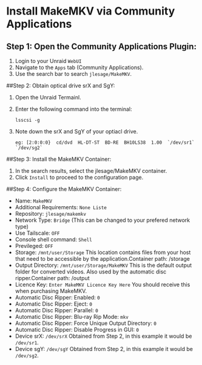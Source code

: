# Install MakeMKV via Community Applications

## Step 1: Open the Community Applications Plugin:
1. Login to your Unraid `WebUI`  
2. Navigate to the `Apps` tab (Community Applications).
3. Use the search bar to search `jlesage/MakeMKV`.

##Step 2: Obtain optical drive srX and SgY:
1. Open the Unraid Termainl.
2. Enter the following command into the terminal:
    ```
    lsscsi -g  
    ```
3. Note down the srX and SgY of your optiacl drive.

    ``
    eg: [2:0:0:0}  cd/dvd  HL-DT-ST  BD-RE  BH10LS38  1.00  `/dev/sr1`  `/dev/sg2` 
    ``

##Step 3: Install the MakeMKV Container:
1. In the search results, select the jlesage/MakeMKV container.
2. Click `Install` to proceed to the configuration page.

##Step 4: Configure the MakeMKV Container:
- Name: `MakeMKV`
- Additional Requirements: `None Liste`
- Repository: `jlesage/makemkv`
- Network Type: `Bridge` (This can be changed to your prefered network type)
- Use Tailscale: `OFF`
- Console shell command: `Shell`
- Previleged: `OFF`
- Storage: `/mnt/user/Storage` This location contains files from your host that need to be accessible by the application.Container path: /storage
- Output Directory: `/mnt/user/Storage/MakeMKV` This is the default output folder for converted videos. Also used by the automatic disc ripper.Container path: /output
- Licence Key: `Enter MakeMKV Licence Key Here` You should receive this when purchasing MakeMKV.
- Automatic Disc Ripper: Enabled: `0`
- Automatic Disc Ripper: Eject: `0`
- Automatic Disc Ripper: Parallel: `0`
- Automatic Disc Ripper: Blu-ray Rip Mode: `mkv`
- Automatic Disc Ripper: Force Unique Output Directory: `0`
- Automatic Disc Ripper: Disable Progress in GUI: `0`
- Device srX: `/dev/srX` Obtained from Step 2, in this example it would be `/dev/sr1`.
- Device sgY: `/dev/sgY` Obtained from Step 2, in this example it would be `/dev/sg2`.

